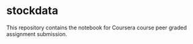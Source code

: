 # stockdata

This repository contains the notebook for Coursera course peer graded assignment submission.
